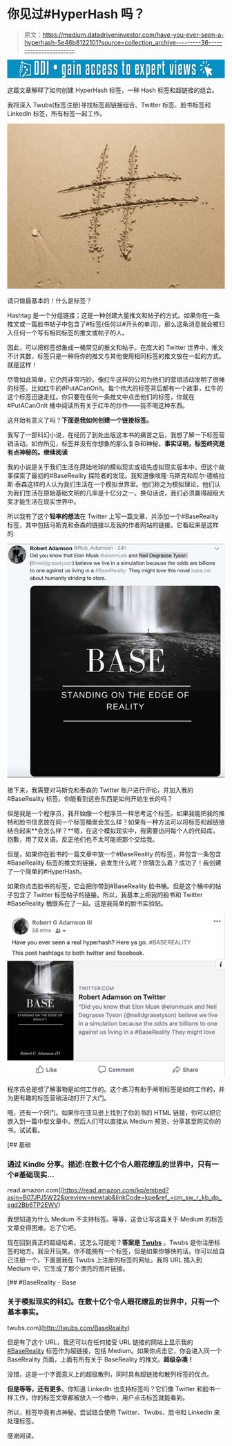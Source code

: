 # 你见过#HyperHash 吗？

> 原文：<https://medium.datadriveninvestor.com/have-you-ever-seen-a-hyperhash-5e46b8122101?source=collection_archive---------36----------------------->

[![](img/370e42bd80e5f8f44f04e48cda700b54.png)](http://www.track.datadriveninvestor.com/1B9E)

这篇文章解释了如何创建 HyperHash 标签，一种 Hash 标签和超链接的组合。

我将深入 Twubs(标签注册)寻找标签超链接组合、Twitter 标签、脸书标签和 LinkedIn 标签，所有标签一起工作。

![](img/b28a1a4cad88327b0be67df18ad857f2.png)

请只做最基本的！什么是标签？

Hashtag 是一个分组链接；这是一种创建大量推文和帖子的方式。如果你在一条推文或一篇脸书帖子中包含了#标签(任何以#开头的单词)，那么这条消息就会被归入任何一个写有相同标签的推文或帖子的人。

因此，可以把标签想象成一桶常见的推文和帖子。在庞大的 Twitter 世界中，推文不计其数，标签只是一种将你的推文与其他使用相同标签的推文放在一起的方式。就是这样！

尽管如此简单，它仍然非常巧妙。像红牛这样的公司为他们的营销活动发明了很棒的标签。比如红牛的#PutACanOnIt。每个伟大的标签背后都有一个故事，红牛的这个标签迅速走红。你只要在任何一条推文中点击他们的标签，你就在#PutACanOnIt 桶中阅读所有关于红牛的炒作——我不喝这种东西。

这开始有意义了吗？**下面是我如何创建一个链接标签。**

我写了一部科幻小说，在经历了到处出版这本书的痛苦之后，我想了解一下标签营销活动。如你所见，标签并没有你想象的那么复杂和神秘。**事实证明，标签终究是有点神秘的。继续阅读**

我的小说是关于我们生活在原始地球的模拟现实或祖先虚拟现实版本中。但这个故事探索了最初的#BaseReality 探险者的发现。我知道像埃隆·马斯克和尼尔·德格拉斯·泰森这样的人认为我们生活在一个模拟世界里。他们称之为模拟理论。他们认为我们生活在原始基础文明的几率是十亿分之一。换句话说，我们必须赢得超级大奖才能生活在现实世界中。

所以我有了这个**轻率的想法**在 Twitter 上写一篇文章，并添加一个#BaseReality 标签，其中包括马斯克和泰森的链接以及我的作者网站的链接。它看起来是这样的:

![](img/a48163e5f9df8a8633ea0884c666120a.png)

接下来，我需要对马斯克和泰森的 Twitter 账户进行评论，并加入我的#BaseReality 标签。你能看到这些东西是如何开始生长的吗？

但是我是一个程序员，我开始像一个程序员一样思考这个标签。如果我能把我的推特和脸书信息放在同一个标签桶里会怎么样？如果有一种方法可以将标签和超链接结合起来**会怎么样？**嗯，在这个模拟现实中，我需要访问每个人的代码库。抱歉，用了双关语。反正他们也不太可能把那个交给我。

但是，如果你在脸书的一篇文章中放一个#BaseReality 的标签，并包含一条包含#BaseReality 标签的推文的链接，会发生什么呢？你猜怎么着？成功了！我创建了一个简单的#HyperHash。

如果你点击脸书的标签，它会把你带到#BaseReality 脸书桶。但是这个桶中的帖子包含了 Twitter 标签帖子的链接。所以，我基本上把我的脸书和 Twitter #BaseReality 桶联系在了一起。这是我简单的脸书实验贴。

![](img/d29e92919e346070c8bc7ea3932a9e33.png)

程序员总是想了解事物是如何工作的。这个练习有助于阐明标签是如何工作的，并为更有趣的标签营销活动打开了大门。

哦，还有一个窍门。如果你在亚马逊上找到了你的书的 HTML 链接，你可以把它嵌入到一篇中型文章中。然后人们可以直接从 Medium 预览、分享甚至购买你的书。试试看。

[](https://read.amazon.com/kp/embed?asin=B07JPJ5W22&preview=newtab&linkCode=kpe&ref_=cm_sw_r_kb_dp_sgd2Bb6TP2EWV) [## 基础

### 通过 Kindle 分享。描述:在数十亿个令人眼花缭乱的世界中，只有一个#基础现实…

read.amazon.com](https://read.amazon.com/kp/embed?asin=B07JPJ5W22&preview=newtab&linkCode=kpe&ref_=cm_sw_r_kb_dp_sgd2Bb6TP2EWV) 

我想知道为什么 Medium 不支持标签。等等，这会让写这篇关于 Medium 的标签文章变得困难。忘了它吧。

现在回到真正的超级哈希。这怎么可能呢？**答案是** [**Twubs**](http://www.twubs.com) 。Twubs 是你注册标签的地方。我没开玩笑。你不能拥有一个标签，但是如果你够快的话，你可以给自己注册一个。下面是我在 Twubs 上注册的标签的网址。我将 URL 插入到 Medium 中，它生成了那个漂亮的图片链接。

[](http://twubs.com/BaseReality) [## #BaseReality - Base

### 关于模拟现实的科幻。在数十亿个令人眼花缭乱的世界中，只有一个基本事实。

twubs.com](http://twubs.com/BaseReality) 

但是有了这个 URL，我还可以在任何接受 URL 链接的网站上显示我的 [#BaseReality](http://twubs.com/BaseReality) 标签作为超链接，包括 Medium。如果你点击它，你会进入同一个 BaseReality 页面，上面有所有关于 BaseReality 的推文。**超级杂凑！**

没错，这是一个字面意义上的超级散列，同时具有超链接和散列标签的优点。

**但是等等，还有更多**。你知道 LinkedIn 也支持标签吗？它们像 Twitter 和脸书一样工作，你的标签文章都被放入一个桶中，用户点击标签就能看到。

所以，标签毕竟有点神秘。尝试结合使用 Twitter、Twubs、脸书和 LinkedIn 来处理标签。

感谢阅读。
